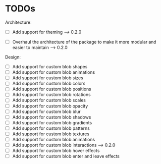 # TODOs


Architecture:
- [ ] Add support for theming --> 0.2.0
- [ ] Overhaul the architecture of the package to make it more modular and easier to maintain --> 0.2.0


Design:
- [ ] Add support for custom blob shapes
- [ ] Add support for custom blob animations
- [ ] Add support for custom blob sizes
- [ ] Add support for custom blob colors
- [ ] Add support for custom blob positions
- [ ] Add support for custom blob rotations
- [ ] Add support for custom blob scales
- [ ] Add support for custom blob opacity
- [ ] Add support for custom blob blur
- [ ] Add support for custom blob shadows
- [ ] Add support for custom blob gradients
- [ ] Add support for custom blob patterns
- [ ] Add support for custom blob textures
- [ ] Add support for custom blob animations
- [ ] Add support for custom blob interactions --> 0.2.0
- [ ] Add support for custom blob hover effects
- [ ] Add support for custom blob enter and leave effects
